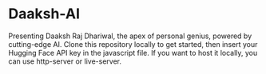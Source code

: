 # Daaksh-AI
Presenting Daaksh Raj Dhariwal, the apex of personal genius, powered by cutting-edge AI. Clone this repository locally to get started, then insert your Hugging Face API key in the javascript file. If you want to host it locally, you can use http-server or live-server.
